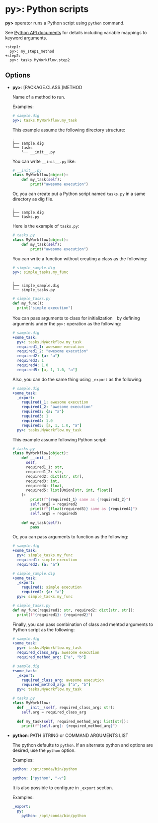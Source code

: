 # py>: Python scripts

**py>** operator runs a Python script using `python` command.

See [Python API documents](../python_api.html) for details including variable mappings to keyword arguments.

    +step1:
      py>: my_step1_method
    +step2:
      py>: tasks.MyWorkflow.step2

## Options

* **py>**: [PACKAGE.CLASS.]METHOD

  Name of a method to run.

  Examples:

  ```yaml
  # sample.dig
  py>: tasks.MyWorkflow.my_task
  ```

  This example assume the following directory structure:

  ```
  .
  ├── sample.dig
  └── tasks
      └── __init__.py
  ```

  You can write `__init__.py` like:

  ```python
  # __init__.py
  class MyWorkflow(object):
      def my_task(self):
          print("awesome execution")
  ```

  Or, you can create put a Python script named `tasks.py` in a same directory as dig file.

  ```
  .
  ├── sample.dig
  └── tasks.py
  ```

  Here is the example of `tasks.py`:

  ```python
  # tasks.py
  class MyWorkflow(object):
      def my_task(self):
          print("awesome execution")
  ```

  You can write a function without creating a class as the following:

  ```yaml
  # simple_sample.dig
  py>: simple_tasks.my_func
  ```

  ```
  .
  ├── simple_sample.dig
  └── simple_tasks.py
  ```

  ```python
  # simple_tasks.py
  def my_func():
    print("simple execution")
  ```

  You can pass arguments to class for initialization　by defining arguments under the `py>:` operation as the following:
  ```yaml
  # sample.dig
  +some_task:
    py>: tasks.MyWorkflow.my_task
    required1_1: awesome execution
    required1_2: "awesome execution"
    required2: {a: "a"}
    required3: 1
    required4: 1.0
    required5: [a, 1, 1.0, "a"]
  ```

  Also, you can do the same thing using `_export` as the following:
  ```yaml
  # sample.dig
  +some_task:
    _export:
      required1_1: awesome execution
      required1_2: "awesome execution"
      required2: {a: "a"}
      required3: 1
      required4: 1.0
      required5: [a, 1, 1.0, "a"]
    py>: tasks.MyWorkflow.my_task
  ```

  This example assume following Python script:

  ```python
  # tasks.py
  class MyWorkflow(object):
      def __init__(
        self,
        required1_1: str,
        required1_2: str,
        required2: dict[str, str],
        required3: int,
        required4: float,
        required5: list[Union[str, int, float]]
      ):
          print(f"{required1_1} same as {required1_2}")
          self.arg2 = required2
          print(f"{float(required3)} same as {required4}")
          self.arg5 = required5
      
      def my_task(self):
          pass
  ```

  Or, you can pass arguments to function as the following:

  ```yaml
  # sample.dig
  +some_task:
    py>: simple_tasks.my_func
    required1: simple execution
    required2: {a: "a"}
  ```

  ```yaml
  # simple_sample.dig
  +some_task:
    _export:
      required1: simple execution
      required2: {a: "a"}
    py>: simple_tasks.my_func
  ```

  ```python
  # simple_tasks.py
  def my_func(required1: str, required2: dict[str, str]):
    print(f"{required1}: {required2}")
  ```

  Finally, you can pass combination of class and mehtod arguments to Python script as the following:

  ```yaml
  # sample.dig
  +some_task:
    py>: tasks.MyWorkflow.my_task
    required_class_arg: awesome execution
    required_method_arg: ["a", "b"]
  ```

  ```yaml
  # sample.dig
  +some_task:
    _export:
      required_class_arg: awesome execution
      required_method_arg: ["a", "b"]
    py>: tasks.MyWorkflow.my_task
  ```

  ```python
  # tasks.py
  class MyWorkflow:
    def __init__(self, required_class_arg: str):
      self.arg = required_class_arg
    
    def my_task(self, required_method_arg: list[str]):
      print(f"{self.arg}: {required_method_arg}")
  ```


* **python**: PATH STRING or COMMAND ARGUMENTS LIST

  The python defaults to `python`. If an alternate python and options are desired, use the `python` option.

  Examples:

  ```yaml
  python: /opt/conda/bin/python
  ```

  ```yaml
  python: ["python", "-v"]
  ```

  It is also possible to configure in `_export` section.

  Examples:

  ```yaml
  _export:
    py:
      python: /opt/conda/bin/python
  ```
